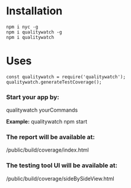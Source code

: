 # Installation

```
npm i nyc -g
npm i qualitywatch -g
npm i qualitywatch
```


# Uses

```
const qualitywatch = require('qualitywatch');
qualitywatch.generateTestCoverage();
```
### Start your app by:
qualitywatch yourCommands

**Example:** qualitywatch npm start


### The report will be available at:
/public/build/coverage/index.html

### The testing tool UI will be available at:
/public/build/coverage/sideBySideView.html